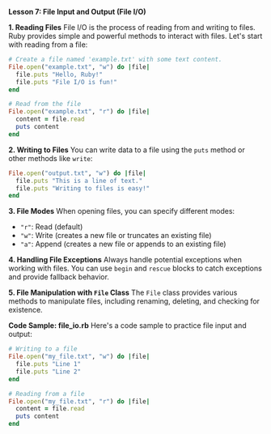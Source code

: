 **Lesson 7: File Input and Output (File I/O)**

**1. Reading Files**
File I/O is the process of reading from and writing to files. Ruby provides simple and powerful methods to interact with files. Let's start with reading from a file:

```ruby
# Create a file named 'example.txt' with some text content.
File.open("example.txt", "w") do |file|
  file.puts "Hello, Ruby!"
  file.puts "File I/O is fun!"
end

# Read from the file
File.open("example.txt", "r") do |file|
  content = file.read
  puts content
end
```

**2. Writing to Files**
You can write data to a file using the `puts` method or other methods like `write`:

```ruby
File.open("output.txt", "w") do |file|
  file.puts "This is a line of text."
  file.puts "Writing to files is easy!"
end
```

**3. File Modes**
When opening files, you can specify different modes:
- `"r"`: Read (default)
- `"w"`: Write (creates a new file or truncates an existing file)
- `"a"`: Append (creates a new file or appends to an existing file)

**4. Handling File Exceptions**
Always handle potential exceptions when working with files. You can use `begin` and `rescue` blocks to catch exceptions and provide fallback behavior.

**5. File Manipulation with `File` Class**
The `File` class provides various methods to manipulate files, including renaming, deleting, and checking for existence.

**Code Sample: file_io.rb**
Here's a code sample to practice file input and output:

```ruby
# Writing to a file
File.open("my_file.txt", "w") do |file|
  file.puts "Line 1"
  file.puts "Line 2"
end

# Reading from a file
File.open("my_file.txt", "r") do |file|
  content = file.read
  puts content
end
```
